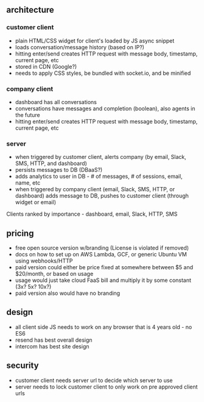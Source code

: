 ## architecture

### customer client
* plain HTML/CSS widget for client's loaded by JS async snippet
* loads conversation/message history (based on IP?)
* hitting enter/send creates HTTP request with message body, timestamp, current page, etc
* stored in CDN (Google?)
* needs to apply CSS styles, be bundled with socket.io, and be minified

### company client
* dashboard has all conversations
* conversations have messages and completion (boolean), also agents in the future
* hitting enter/send creates HTTP request with message body, timestamp, current page, etc

### server
* when triggered by customer client, alerts company (by email, Slack, SMS, HTTP, and dashboard)
* persists messages to DB (DBaaS?)
* adds analytics to user in DB - # of messages, # of sessions, email, name, etc
* when triggered by company client (email, Slack, SMS, HTTP, or dashboard) adds message to DB, pushes to customer client (through widget or email)

Clients ranked by importance - dashboard, email, Slack, HTTP, SMS


## pricing

* free open source version w/branding (License is violated if removed)
* docs on how to set up on AWS Lambda, GCF, or generic Ubuntu VM using webhooks/HTTP
* paid version could either be price fixed at somewhere between $5 and $20/month, or based on usage
* usage would just take cloud FaaS bill and multiply it by some constant (3x? 5x? 10x?)
* paid version also would have no branding


## design

* all client side JS needs to work on any browser that is 4 years old - no ES6
* resend has best overall design
* intercom has best site design


## security

* customer client needs server url to decide which server to use
* server needs to lock customer client to only work on pre approved client urls
